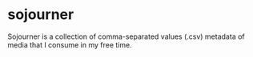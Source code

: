 # sojourner
Sojourner is a collection of comma-separated values (.csv) metadata of media that I consume in my free time.
